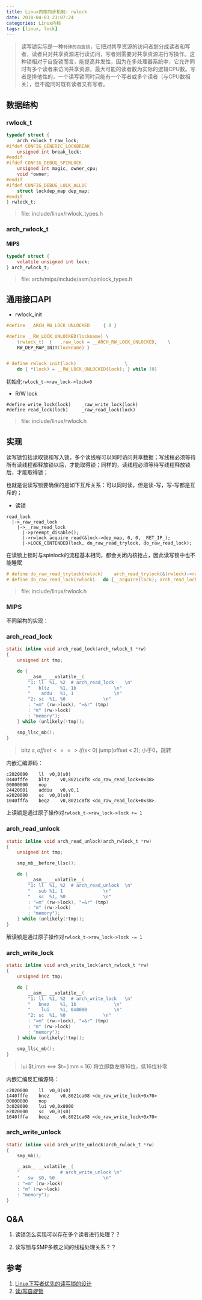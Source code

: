 ```yaml
---
title: Linux内核同步机制: rwlock
date: 2018-04-03 23:07:24
categories: Linux内核
tags: [linux, lock]
---
```


>读写锁实际是一种`特殊的自旋锁`，它把对共享资源的访问者划分成读者和写者，读者只对共享资源进行读访问，写者则需要对共享资源进行写操作。这种锁相对于自旋锁而言，能提高并发性，因为在多处理器系统中，它允许同时有多个读者来访问共享资源，最大可能的读者数为实际的逻辑CPU数。写者是排他性的，一个读写锁同时只能有一个写者或多个读者（与CPU数相关），但不能同时既有读者又有写者。

<!--more-->


## 数据结构

### rwlock_t

``` C
typedef struct {
	arch_rwlock_t raw_lock;
#ifdef CONFIG_GENERIC_LOCKBREAK
	unsigned int break_lock;
#endif
#ifdef CONFIG_DEBUG_SPINLOCK
	unsigned int magic, owner_cpu;
	void *owner;
#endif
#ifdef CONFIG_DEBUG_LOCK_ALLOC
	struct lockdep_map dep_map;
#endif
} rwlock_t;
```
>file: include/linux/rwlock_types.h

### arch_rwlock_t

#### MIPS

``` C
typedef struct {
    volatile unsigned int lock;
} arch_rwlock_t;
```
>file: arch/mips/include/asm/spinlock_types.h

## 通用接口API

* rwlock_init

``` C
#define __ARCH_RW_LOCK_UNLOCKED     { 0 }

#define __RW_LOCK_UNLOCKED(lockname) \
    (rwlock_t)  {   .raw_lock = __ARCH_RW_LOCK_UNLOCKED,    \
	RW_DEP_MAP_INIT(lockname) }


# define rwlock_init(lock)                  \
    do { *(lock) = __RW_LOCK_UNLOCKED(lock); } while (0)
```

初始化`rwlock_t->raw_lock->lock=0`

* R/W lock

```
#define write_lock(lock)    _raw_write_lock(lock)
#define read_lock(lock)     _raw_read_lock(lock)
```
>file: include/linux/rwlock.h

## 实现

读写锁包括读取锁和写入锁，多个读线程可以同时访问共享数据；写线程必须等待所有读线程都释放锁以后，才能取得锁；同样的，读线程必须等待写线程释放锁后，才能取得锁；

也就是说读写锁要确保的是如下互斥关系：可以同时读，但是读-写，写-写都是互斥的；

* 读锁

```
read_lock
  |->_raw_read_lock
	|->__raw_read_lock
	  |->preempt_disable();
	  |->rwlock_acquire_read(&lock->dep_map, 0, 0, _RET_IP_);
	  |->LOCK_CONTENDED(lock, do_raw_read_trylock, do_raw_read_lock);
```
在读锁上锁时与spinlock的流程基本相同，都会关闭内核抢占，因此读写锁中也不能睡眠

``` C
# define do_raw_read_trylock(rwlock)    arch_read_trylock(&(rwlock)->raw_lock)
# define do_raw_read_lock(rwlock)   do {__acquire(lock); arch_read_lock(&(rwlock)->raw_lock); } while (0)
```
>file: include/linux/rwlock.h

### MIPS

不同架构的实现：

### arch_read_lock

``` C
static inline void arch_read_lock(arch_rwlock_t *rw)
{
    unsigned int tmp;

    do {
        __asm__ __volatile__(
        "1: ll  %1, %2  # arch_read_lock    \n"
        "   bltz    %1, 1b              \n"
        "    addu   %1, 1               \n"
        "2: sc  %1, %0              \n"
        : "=m" (rw->lock), "=&r" (tmp)
        : "m" (rw->lock)
        : "memory");
    } while (unlikely(!tmp));

    smp_llsc_mb();
}
```
> bltz $s,offset <==> if($s< 0) jump(offset « 2); 小于0，跳转

内嵌汇编源码：
```
c2020000    ll  v0,0(s0)
0440fffe    bltz    v0,8021c8f8 <do_raw_read_lock+0x38>
00000000    nop
24420001    addiu   v0,v0,1
e2020000    sc  v0,0(s0)
1040fffa    beqz    v0,8021c8f8 <do_raw_read_lock+0x38>
```
上读锁是通过原子操作对`rwlock_t->raw_lock->lock += 1`

### arch_read_unlock

``` C
static inline void arch_read_unlock(arch_rwlock_t *rw)
{
    unsigned int tmp;

    smp_mb__before_llsc();

    do {
        __asm__ __volatile__(
        "1: ll  %1, %2  # arch_read_unlock  \n"
        "   sub %1, 1               \n"
        "   sc  %1, %0              \n"
        : "=m" (rw->lock), "=&r" (tmp)
        : "m" (rw->lock)
        : "memory");
    } while (unlikely(!tmp));
}
```
解读锁是通过原子操作对`rwlock_t->raw_lock->lock -= 1`


### arch_write_lock

``` C
static inline void arch_write_lock(arch_rwlock_t *rw)
{
    unsigned int tmp;

    do {
        __asm__ __volatile__(
        "1: ll  %1, %2  # arch_write_lock   \n"
        "   bnez    %1, 1b              \n"
        "    lui    %1, 0x8000          \n"
        "2: sc  %1, %0              \n"
        : "=m" (rw->lock), "=&r" (tmp)
        : "m" (rw->lock)
        : "memory");
    } while (unlikely(!tmp));

    smp_llsc_mb();
}
```
>
>lui $t,imm <==> $t=(imm « 16)
>将立即数左移16位，低16位补零

内嵌汇编反汇编源码：
```
c2020000    ll  v0,0(s0)
1440fffe    bnez    v0,8021ca08 <do_raw_write_lock+0x70>
00000000    nop
3c028000    lui v0,0x8000
e2020000    sc  v0,0(s0)
1040fffa    beqz    v0,8021ca08 <do_raw_write_lock+0x70>
```


### arch_write_unlock

``` C
static inline void arch_write_unlock(arch_rwlock_t *rw)
{
    smp_mb();

    __asm__ __volatile__(
    "               # arch_write_unlock \n"
    "   sw  $0, %0                  \n"
    : "=m" (rw->lock)
    : "m" (rw->lock)
    : "memory");
}
```

## Q&A

1. 读锁怎么实现可以存在多个读者进行处理？？


2. 读写锁与SMP多核之间的线程处理关系？？


## 参考

1. [Linux下写者优先的读写锁的设计](https://www.ibm.com/developerworks/cn/linux/l-rwlock_writing/)
2. [读/写自旋锁](http://guojing.me/linux-kernel-architecture/posts/read-and-write-spin-lock/)

